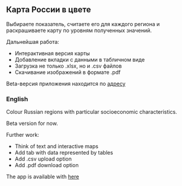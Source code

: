 ## Карта России в цвете


Выбираете показатель, считаете его для каждого региона и раскрашиваете карту по уровням полученных значений.


Дальнейшая работа:

* Интерактивная версия карты
* Добавление вкладки с данными в табличном виде
* Загрузка не только .xlsx, но и .csv файлов
* Скачивание изображений в формате .pdf

Beta-версия приложения находится по [адресу](https://zhitkovk.shinyapps.io/russiaincolour/)


### English


Colour Russian regions with particular socioeconomic characteristics. 

Beta version for now.

Further work:

* Think of text and interactive maps
* Add tab with data represented by tables
* Add .csv upload option
* Add .pdf download option

The app is available with [here](https://zhitkovk.shinyapps.io/russiaincolour/)
